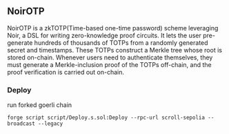 ## NoirOTP

NoirOTP is a zkTOTP(Time-based one-time password) scheme leveraging Noir, a DSL for writing zero-knowledge proof circuits. It lets the user pre-generate hundreds of thousands of TOTPs from a randomly generated secret and timestamps. These TOTPs construct a Merkle tree whose root is stored on-chain. Whenever users need to authenticate themselves, they must generate a Merkle-inclusion proof of the TOTPs off-chain, and the proof verification is carried out on-chain.

### Deploy

run forked goerli chain

```shell
forge script script/Deploy.s.sol:Deploy --rpc-url scroll-sepolia --broadcast --legacy
```
